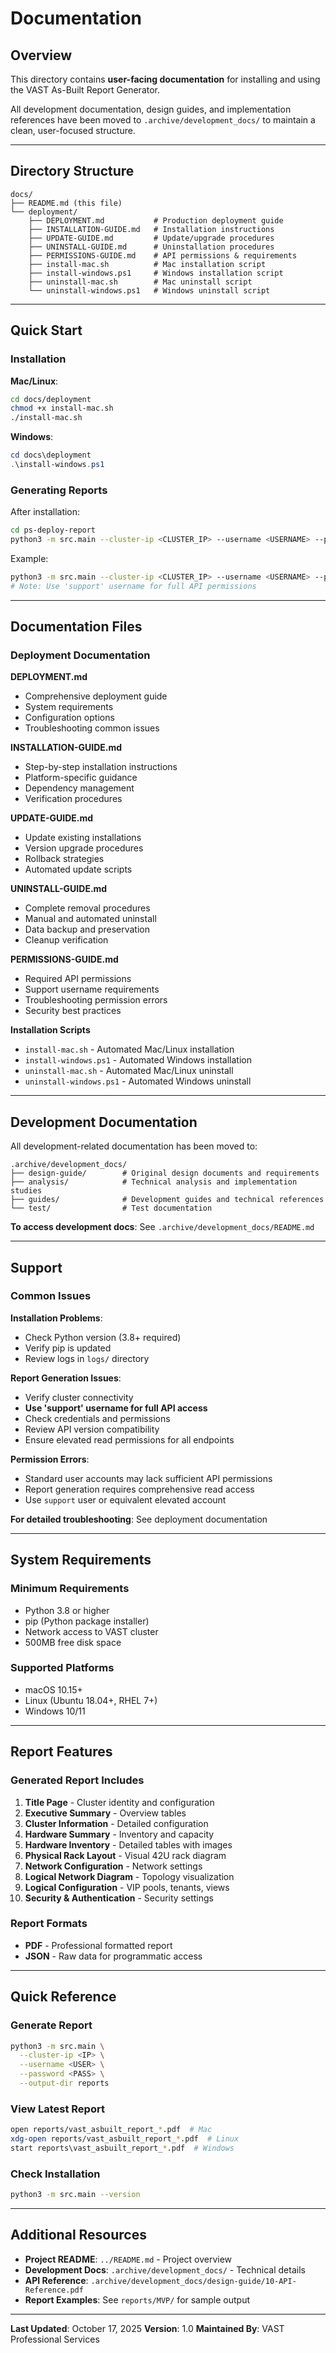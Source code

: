 # Documentation

## Overview

This directory contains **user-facing documentation** for installing and using the VAST As-Built Report Generator.

All development documentation, design guides, and implementation references have been moved to `.archive/development_docs/` to maintain a clean, user-focused structure.

---

## Directory Structure

```
docs/
├── README.md (this file)
└── deployment/
    ├── DEPLOYMENT.md           # Production deployment guide
    ├── INSTALLATION-GUIDE.md   # Installation instructions
    ├── UPDATE-GUIDE.md         # Update/upgrade procedures
    ├── UNINSTALL-GUIDE.md      # Uninstallation procedures
    ├── PERMISSIONS-GUIDE.md    # API permissions & requirements
    ├── install-mac.sh          # Mac installation script
    ├── install-windows.ps1     # Windows installation script
    ├── uninstall-mac.sh        # Mac uninstall script
    └── uninstall-windows.ps1   # Windows uninstall script
```

---

## Quick Start

### Installation

**Mac/Linux**:
```bash
cd docs/deployment
chmod +x install-mac.sh
./install-mac.sh
```

**Windows**:
```powershell
cd docs\deployment
.\install-windows.ps1
```

### Generating Reports

After installation:
```bash
cd ps-deploy-report
python3 -m src.main --cluster-ip <CLUSTER_IP> --username <USERNAME> --password <PASSWORD> --output-dir reports
```

Example:
```bash
python3 -m src.main --cluster-ip <CLUSTER_IP> --username <USERNAME> --password <PASSWORD> --output-dir reports
# Note: Use 'support' username for full API permissions
```

---

## Documentation Files

### Deployment Documentation

**DEPLOYMENT.md**
- Comprehensive deployment guide
- System requirements
- Configuration options
- Troubleshooting common issues

**INSTALLATION-GUIDE.md**
- Step-by-step installation instructions
- Platform-specific guidance
- Dependency management
- Verification procedures

**UPDATE-GUIDE.md**
- Update existing installations
- Version upgrade procedures
- Rollback strategies
- Automated update scripts

**UNINSTALL-GUIDE.md**
- Complete removal procedures
- Manual and automated uninstall
- Data backup and preservation
- Cleanup verification

**PERMISSIONS-GUIDE.md**
- Required API permissions
- Support username requirements
- Troubleshooting permission errors
- Security best practices

**Installation Scripts**
- `install-mac.sh` - Automated Mac/Linux installation
- `install-windows.ps1` - Automated Windows installation
- `uninstall-mac.sh` - Automated Mac/Linux uninstall
- `uninstall-windows.ps1` - Automated Windows uninstall

---

## Development Documentation

All development-related documentation has been moved to:
```
.archive/development_docs/
├── design-guide/        # Original design documents and requirements
├── analysis/            # Technical analysis and implementation studies
├── guides/              # Development guides and technical references
└── test/                # Test documentation
```

**To access development docs**: See `.archive/development_docs/README.md`

---

## Support

### Common Issues

**Installation Problems**:
- Check Python version (3.8+ required)
- Verify pip is updated
- Review logs in `logs/` directory

**Report Generation Issues**:
- Verify cluster connectivity
- **Use 'support' username for full API access**
- Check credentials and permissions
- Review API version compatibility
- Ensure elevated read permissions for all endpoints

**Permission Errors**:
- Standard user accounts may lack sufficient API permissions
- Report generation requires comprehensive read access
- Use `support` user or equivalent elevated account

**For detailed troubleshooting**: See deployment documentation

---

## System Requirements

### Minimum Requirements
- Python 3.8 or higher
- pip (Python package installer)
- Network access to VAST cluster
- 500MB free disk space

### Supported Platforms
- macOS 10.15+
- Linux (Ubuntu 18.04+, RHEL 7+)
- Windows 10/11

---

## Report Features

### Generated Report Includes

1. **Title Page** - Cluster identity and configuration
2. **Executive Summary** - Overview tables
3. **Cluster Information** - Detailed configuration
4. **Hardware Summary** - Inventory and capacity
5. **Hardware Inventory** - Detailed tables with images
6. **Physical Rack Layout** - Visual 42U rack diagram
7. **Network Configuration** - Network settings
8. **Logical Network Diagram** - Topology visualization
9. **Logical Configuration** - VIP pools, tenants, views
10. **Security & Authentication** - Security settings

### Report Formats
- **PDF** - Professional formatted report
- **JSON** - Raw data for programmatic access

---

## Quick Reference

### Generate Report
```bash
python3 -m src.main \
  --cluster-ip <IP> \
  --username <USER> \
  --password <PASS> \
  --output-dir reports
```

### View Latest Report
```bash
open reports/vast_asbuilt_report_*.pdf  # Mac
xdg-open reports/vast_asbuilt_report_*.pdf  # Linux
start reports\vast_asbuilt_report_*.pdf  # Windows
```

### Check Installation
```bash
python3 -m src.main --version
```

---

## Additional Resources

- **Project README**: `../README.md` - Project overview
- **Development Docs**: `.archive/development_docs/` - Technical details
- **API Reference**: `.archive/development_docs/design-guide/10-API-Reference.pdf`
- **Report Examples**: See `reports/MVP/` for sample output

---

**Last Updated**: October 17, 2025
**Version**: 1.0
**Maintained By**: VAST Professional Services
